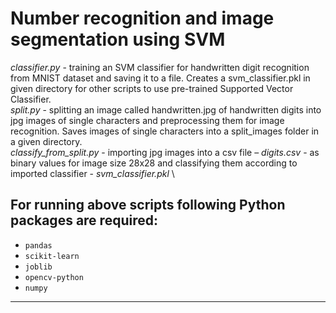 # Number recognition and image segmentation using SVM

*classifier.py* - training an SVM classifier for handwritten digit recognition from MNIST dataset and saving it to a file. Creates a svm_classifier.pkl in given directory for other scripts to use pre-trained Supported Vector Classifier. \
*split.py* - splitting an image called handwritten.jpg of handwritten digits into jpg images of single characters and preprocessing them for image recognition. Saves images of single characters into a split_images folder in a given directory. \
*classify_from_split.py* - importing jpg images into a csv file – *digits.csv* - as binary values for image size 28x28 and classifying them according to imported classifier - *svm_classifier.pkl* \
## For running above scripts following Python packages are required:
- `pandas`
- `scikit-learn`
- `joblib`
- `opencv-python`
- `numpy`


***

